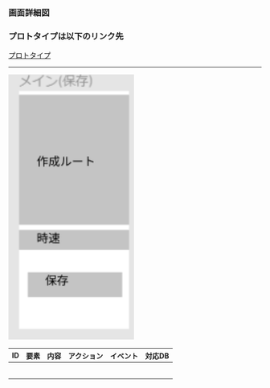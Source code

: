 ### 画面詳細図
### プロトタイプは以下のリンク先
[プロトタイプ](https://www.figma.com/file/YLXi0XXJfyq6239uKAU8LF/cyclinger?node-id=0%3A1)
*****
<img src="./image/ルート(保存).png" width="250">

|ID|要素|内容|アクション|イベント|対応DB|
|--|----|----|---------|--------|------|
|||||||
|||||||
|||||||
|||||||
|||||||
|||||||
